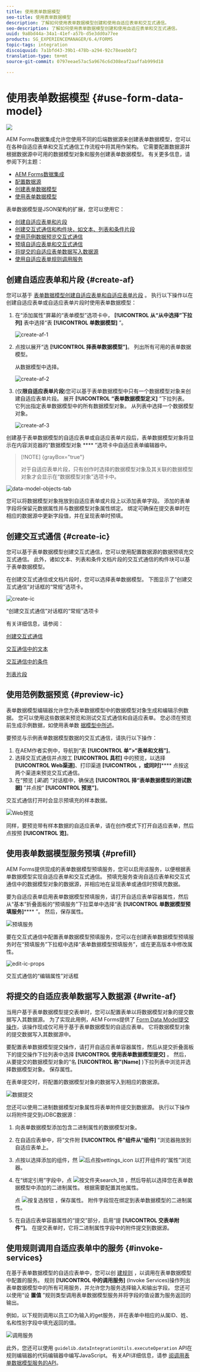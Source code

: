 ```yaml
---
title: 使用表单数据模型
seo-title: 使用表单数据模型
description: 了解如何使用表单数据模型创建和使用自适应表单和交互式通信。
seo-description: 了解如何使用表单数据模型创建和使用自适应表单和交互式通信。
uuid: 9a8bd44a-34a1-41ef-a57b-d5e3dd0a77ee
products: SG_EXPERIENCEMANAGER/6.4/FORMS
topic-tags: integration
discoiquuid: 7a1bfd43-39b1-478b-a294-92c78eaebbf2
translation-type: tm+mt
source-git-commit: 0797eeae57ac5a9676c6d308eaf2aaffab999d18

---
```



# 使用表单数据模型 {#use-form-data-model}

![](do-not-localize/data-integeration.png)

AEM Forms数据集成允许您使用不同的后端数据源来创建表单数据模型，您可以在各种自适应表单和交互式通信工作流程中将其用作架构。 它需要配置数据源并根据数据源中可用的数据模型对象和服务创建表单数据模型。 有关更多信息，请参阅下列主题：

* [AEM Forms数据集成](/help/forms/using/data-integration.md)
* [配置数据源](/help/forms/using/configure-data-sources.md)
* [创建表单数据模型](/help/forms/using/create-form-data-models.md)
* [使用表单数据模型](/help/forms/using/work-with-form-data-model.md)

表单数据模型是JSON架构的扩展，您可以使用它：

* [创建自适应表单和片段](#create-af)
* [创建交互式通信和构件块，如文本、列表和条件片段](#create-ic)
* [使用范例数据预览交互式通信](#preview-ic)
* [预填自适应表单和交互式通信](#prefill)
* [将提交的自适应表单数据写入数据源](#write-af)
* [使用自适应表单规则调用服务](#invoke-services)

## 创建自适应表单和片段 {#create-af}

您可以基于 [表单数据模型](/help/forms/using/creating-adaptive-form.md)[创建自适应表单和自适应表单片段](/help/forms/using/adaptive-form-fragments.md) 。 执行以下操作以在创建自适应表单或自适应表单片段时使用表单数据模型：

1. 在“添加属性”屏幕的“表单模型”选项卡中， **[!UICONTROL 从“从中选择”下拉列]** 表中选择“表 **[!UICONTROL 单数据模型]** ”。

   ![create-af-1](assets/create-af-1.png)

1. 点按以展开“选 **[!UICONTROL 择表单数据模型”]**。 列出所有可用的表单数据模型。

   从数据模型中选择。

   ![create-af-2](assets/create-af-2.png)

1. (仅&#x200B;**限自适应表单片段**)您可以基于表单数据模型中只有一个数据模型对象来创建自适应表单片段。 展开 **[!UICONTROL “表单数据模型定义]** ”下拉列表。 它列出指定表单数据模型中的所有数据模型对象。 从列表中选择一个数据模型对象。

   ![create-af-3](assets/create-af-3.png)

创建基于表单数据模型的自适应表单或自适应表单片段后，表单数据模型对象将显示在内容浏览器的“数据模型对象 **** ”选项卡中自适应表单编辑器中。

>[!NOTE] {grayBox=&quot;true&quot;}
>
>对于自适应表单片段，只有创作时选择的数据模型对象及其关联的数据模型对象才会显示在“数据模型对象”选项卡中。

![data-model-objects-tab](assets/data-model-objects-tab.png)

您可以将数据模型对象拖放到自适应表单或片段上以添加表单字段。 添加的表单字段将保留元数据属性并与数据模型对象属性绑定。 绑定可确保在提交表单时在相应的数据源中更新字段值，并在呈现表单时预填。

## 创建交互式通信 {#create-ic}

您可以基于表单数据模型创建交互式通信，您可以使用配置数据源的数据预填充交互式通信。 此外，诸如文本、列表和条件文档片段的交互式通信的构件块可以基于表单数据模型。

在创建交互式通信或文档片段时，您可以选择表单数据模型。 下图显示了“创建交互式通信”对话框的“常规”选项卡。

![create-ic](assets/create-ic.png)

“创建交互式通信”对话框的“常规”选项卡

有关详细信息，请参阅：

[创建交互式通信](/help/forms/using/create-interactive-communication.md)

[交互通信中的文本](/help/forms/using/texts-interactive-communications.md)

[交互通信中的条件](/help/forms/using/conditions-interactive-communications.md)

[列表片段](/help/forms/using/lists.md)

## 使用范例数据预览 {#preview-ic}

表单数据模型编辑器允许您为表单数据模型中的数据模型对象生成和编辑示例数据。 您可以使用这些数据来预览和测试交互式通信和自适应表单。 您必须在预览前生成示例数据，如使用表单数 [据模型中所述](/help/forms/using/work-with-form-data-model.md#sample)。

要预览与示例表单数据模型数据的交互式通信，请执行以下操作：

1. 在AEM作者实例中，导航到“表 **[!UICONTROL 单”>“表单和文档”]**。
1. 选择交互式通信并点按工 **[!UICONTROL 具栏]** 中的预览，以选择 **[!UICONTROL Web渠道]**、打印渠道 **[!UICONTROL ，或同时]****** 点按这两个渠道来预览交互式通信。
1. 在“预览 [*渠道*] ”对话框中，确保选 **[!UICONTROL 择“表单数据模型的测试数据]** ”并点按“ **[!UICONTROL 预览”]**。

交互式通信打开时会显示预填充的样本数据。

![Web预览](assets/web-preview.png)

同样，要预览带有样本数据的自适应表单，请在创作模式下打开自适应表单，然后点按预 **[!UICONTROL 览]**。

## 使用表单数据模型服务预填 {#prefill}

AEM Forms提供现成的表单数据模型预填服务，您可以启用该服务，以便根据表单数据模型实现自适应表单和交互式通信。 预填充服务查询自适应表单和交互式通信中的数据模型对象的数据源，并相应地在呈现表单或通信时预填充数据。

要为自适应表单启用表单数据模型预填服务，请打开自适应表单容器属性，然后从“基本”折叠面板的“预填服务”下拉菜单中选择“表 **[!UICONTROL 单数据模型预填服务]****** ”。 然后，保存属性。

![预填服务](assets/prefill-service.png)

要在交互式通信中配置表单数据模型预填服务，您可以在创建表单数据模型预填服务时在“预填服务”下拉框中选择“表单数据模型预填服务”，或在更高版本中修改属性。

![edit-ic-props](assets/edit-ic-props.png)

交互式通信的“编辑属性”对话框

## 将提交的自适应表单数据写入数据源 {#write-af}

当用户基于表单数据模型提交表单时，您可以配置表单以将数据模型对象的提交数据写入其数据源。 为了实现此用例，AEM Forms提供了 [Form Data Model提交操作](/help/forms/using/configuring-submit-actions.md)，该操作现成仅可用于基于表单数据模型的自适应表单。 它将数据模型对象的提交数据写入其数据源中。

要配置表单数据模型提交操作，请打开自适应表单容器属性，然后从提交折叠面板下的提交操作下拉列表中选择 **[!UICONTROL 使用表单数据模型提交]** 。 然后，从要提交的数据模型对象的“名 **[!UICONTROL 称”(Name]** )下拉列表中浏览并选择数据模型对象。 保存属性。

在表单提交时，将配置的数据模型对象的数据写入到相应的数据源。

![数据提交](assets/data-submission.png)

您还可以使用二进制数据模型对象属性将表单附件提交到数据源。 执行以下操作以将附件提交到JDBC数据源：

1. 向表单数据模型添加包含二进制属性的数据模型对象。
1. 在自适应表单中，将“文件附 **[!UICONTROL 件”组件从“组件]** ”浏览器拖放到自适应表单上。
1. 点按以选择添加的组件，然 ![后点按settings_icon](assets/settings_icon.png) 以打开组件的“属性”浏览器。
1. 在“绑定引用”字段中，点 ![按文件夹search_18](assets/foldersearch_18.png) ，然后导航以选择您在表单数据模型中添加的二进制属性。 根据需要配置其他属性。

   点 ![按复选按钮](assets/check-button.png) ，保存属性。 附件字段现在绑定到表单数据模型的二进制属性。

1. 在自适应表单容器属性的“提交”部分，启用“提 **[!UICONTROL 交表单附件”]**。 在提交表单时，它将二进制属性字段中的附件提交到数据源。

## 使用规则调用自适应表单中的服务 {#invoke-services}

在基于表单数据模型的自适应表单中，您可以创 [建规则](/help/forms/using/rule-editor.md) ，以调用在表单数据模型中配置的服务。 规则 **[!UICONTROL 中的调用服务]** (Invoke Services)操作列出表单数据模型中的所有可用服务，并允许您为服务选择输入和输出字段。 您还可以使用“设 **置值** ”规则类型调用表单数据模型服务并将字段的值设置为服务返回的输出。

例如，以下规则调用以员工ID为输入的get服务，并在表单中相应的从属ID、姓、名和性别字段中填充返回的值。

![调用服务](assets/invoke-service.png)

此外，您还可以使用 `guidelib.dataIntegrationUtils.executeOperation` API在规则编辑器的代码编辑器中编写JavaScript。 有关API详细信息，请参 [阅调用表单数据模型服务的API](/help/forms/using/invoke-form-data-model-services.md)。
